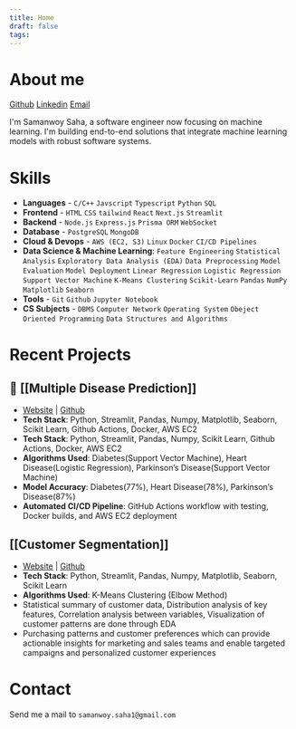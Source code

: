 ```yaml
---
title: Home
draft: false
tags:
---
```


# About me

 [Github](https://github.com/SamanwoySaha)   [Linkedin](https://www.linkedin.com/in/samanwoy-saha/)   [Email](mailto:samanwoy.saha1@gmail.com)

I'm Samanwoy Saha, a software engineer now focusing on machine learning. I'm  building end-to-end solutions that integrate machine learning models with robust software systems.

# Skills
- **Languages** - `C/C++` `Javscript` `Typescript` `Python` `SQL`
- **Frontend** - `HTML` `CSS` `tailwind` `React` `Next.js` `Streamlit`
- **Backend** - `Node.js` `Express.js` `Prisma ORM` `WebSocket`
- **Database** -  `PostgreSQL` `MongoDB`
- **Cloud & Devops** - `AWS (EC2, S3)` `Linux` `Docker` `CI/CD Pipelines`
- **Data Science & Machine Learning**: `Feature Engineering` `Statistical Analysis` `Exploratory Data Analysis (EDA)` `Data Preprocessing` `Model Evaluation` `Model Deployment` `Linear Regression` `Logistic Regression` `Support Vector Machine` `K-Means Clustering` `Scikit-Learn` `Pandas` `NumPy` `Matplotlib` `Seaborn`
- **Tools** - `Git` `Github` `Jupyter Notebook`
- **CS Subjects** - `DBMS` `Computer Network` `Operating System` `Obeject Oriented Programming` `Data Structures and Algorithms`


# Recent Projects
## 🏥 [[Multiple Disease Prediction]]
- [Website](http://ec2-43-204-23-83.ap-south-1.compute.amazonaws.com:8501/) | [Github](https://github.com/SamanwoySaha/Multiple-Disease-Prediction) 
- **Tech Stack**: Python, Streamlit, Pandas, Numpy, Matplotlib, Seaborn, Scikit Learn, Github Actions, Docker, AWS EC2
- **Tech Stack**: Python, Streamlit, Pandas, Numpy, Scikit Learn, Github Actions, Docker, AWS EC2
- **Algorithms Used**: Diabetes(Support Vector Machine), Heart Disease(Logistic Regression), Parkinson’s Disease(Support Vector Machine)
- **Model Accuracy**: Diabetes(77%), Heart Disease(78%), Parkinson’s Disease(87%)
- **Automated CI/CD Pipeline**: GitHub Actions workflow with testing, Docker builds, and AWS EC2 deployment
## [[Customer Segmentation]]
- [Website](https://customer-segmentation-app1.streamlit.app/) | [Github](https://github.com/SamanwoySaha/Customer-Segmentation/) 
 - **Tech Stack**: Python, Streamlit, Pandas, Numpy, Matplotlib, Seaborn, Scikit Learn
- **Algorithms Used**: K-Means Clustering (Elbow Method)
- Statistical summary of customer data, Distribution analysis of key features, Correlation analysis between variables, Visualization of customer patterns are done through EDA
- Purchasing patterns and customer preferences which can provide actionable insights for marketing and sales teams and enable targeted campaigns and personalized customer experiences

# Contact 

Send me a mail to `samanwoy.saha1@gmail.com`

